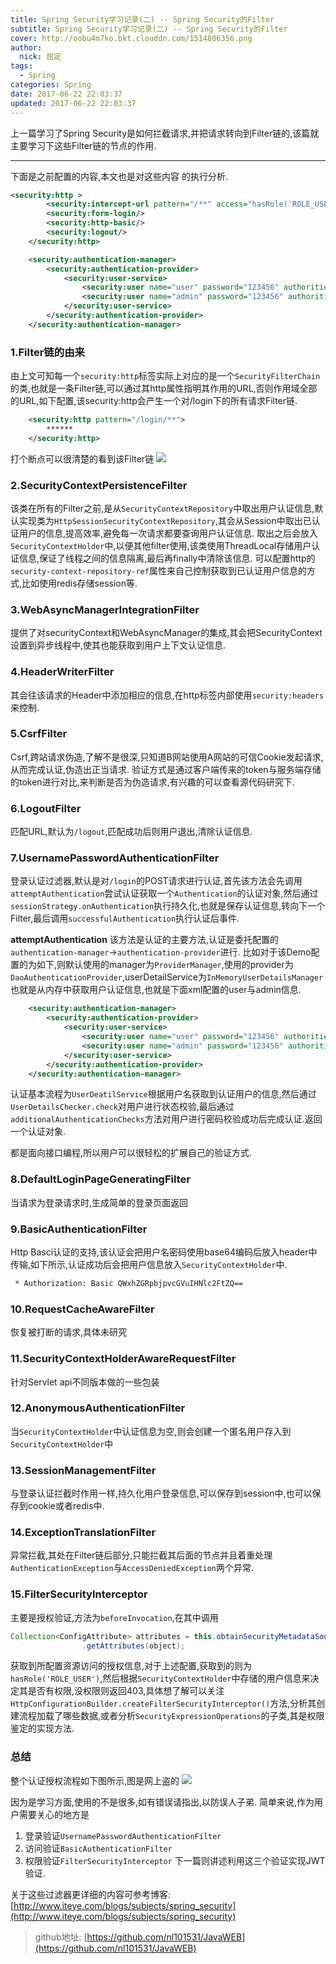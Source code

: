 ```yaml
---
title: Spring Security学习记录(二) -- Spring Security的Filter
subtitle: Spring Security学习记录(二) -- Spring Security的Filter
cover: http://oobu4m7ko.bkt.clouddn.com/1514806356.png
author: 
  nick: 屈定
tags:
  - Spring    
categories: Spring
date: 2017-06-22 22:03:37
updated: 2017-06-22 22:03:37
---
```

上一篇学习了Spring Security是如何拦截请求,并把请求转向到Filter链的,该篇就主要学习下这些Filter链的节点的作用.
- - - - -
下面是之前配置的内容,本文也是对这些内容 的执行分析.
```xml
<security:http >
        <security:intercept-url pattern="/**" access="hasRole('ROLE_USER')"/>
        <security:form-login/>
        <security:http-basic/>
        <security:logout/>
    </security:http>

    <security:authentication-manager>
        <security:authentication-provider>
            <security:user-service>
                <security:user name="user" password="123456" authorities="ROLE_USER"/>
                <security:user name="admin" password="123456" authorities="ROLE_USER, ROLE_ADMIN"/>
            </security:user-service>
        </security:authentication-provider>
    </security:authentication-manager>
```
### 1.Filter链的由来
由上文可知每一个`security:http`标签实际上对应的是一个`SecurityFilterChain`的类,也就是一条Filter链,可以通过其http属性指明其作用的URL,否则作用域全部的URL,如下配置,该security:http会产生一个对/login下的所有请求Filter链.
```xml
    <security:http pattern="/login/**">
        ******
    </security:http>
```
打个断点可以很清楚的看到该Filter链
![](http://oobu4m7ko.bkt.clouddn.com/1498283386.png?imageMogr2/thumbnail/!70p)

### 2.SecurityContextPersistenceFilter
该类在所有的Filter之前,是从`SecurityContextRepository`中取出用户认证信息,默认实现类为`HttpSessionSecurityContextRepository`,其会从Session中取出已认证用户的信息,提高效率,避免每一次请求都要查询用户认证信息.
取出之后会放入`SecurityContextHolder`中,以便其他filter使用,该类使用ThreadLocal存储用户认证信息,保证了线程之间的信息隔离,最后再finally中清除该信息.
可以配置http的`security-context-repository-ref`属性来自己控制获取到已认证用户信息的方式,比如使用redis存储session等.

### 3.WebAsyncManagerIntegrationFilter
提供了对securityContext和WebAsyncManager的集成,其会把SecurityContext设置到异步线程中,使其也能获取到用户上下文认证信息.

### 4.HeaderWriterFilter
其会往该请求的Header中添加相应的信息,在http标签内部使用`security:headers`来控制.

### 5.CsrfFilter
Csrf,跨站请求伪造,了解不是很深,只知道B网站使用A网站的可信Cookie发起请求,从而完成认证,伪造出正当请求.
验证方式是通过客户端传来的token与服务端存储的token进行对比,来判断是否为伪造请求,有兴趣的可以查看源代码研究下.

### 6.LogoutFilter
匹配URL,默认为`/logout`,匹配成功后则用户退出,清除认证信息.

### 7.UsernamePasswordAuthenticationFilter
登录认证过滤器,默认是对`/login`的POST请求进行认证,首先该方法会先调用`attemptAuthentication`尝试认证获取一个`Authentication`的认证对象,然后通过`sessionStrategy.onAuthentication`执行持久化,也就是保存认证信息,转向下一个Filter,最后调用`successfulAuthentication`执行认证后事件.

**attemptAuthentication**
该方法是认证的主要方法,认证是委托配置的`authentication-manager`->`authentication-provider`进行.
比如对于该Demo配置的为如下,则默认使用的manager为`ProviderManager`,使用的provider为`DaoAuthenticationProvider`,userDetailService为`InMemoryUserDetailsManager`也就是从内存中获取用户认证信息,也就是下面xml配置的user与admin信息.
```xml
    <security:authentication-manager>
        <security:authentication-provider>
            <security:user-service>
                <security:user name="user" password="123456" authorities="ROLE_USER"/>
                <security:user name="admin" password="123456" authorities="ROLE_USER, ROLE_ADMIN"/>
            </security:user-service>
        </security:authentication-provider>
    </security:authentication-manager>
```
认证基本流程为`UserDeatilService`根据用户名获取到认证用户的信息,然后通过`UserDetailsChecker.check`对用户进行状态校验,最后通过`additionalAuthenticationChecks`方法对用户进行密码校验成功后完成认证.返回一个认证对象.

都是面向接口编程,所以用户可以很轻松的扩展自己的验证方式.
### 8.DefaultLoginPageGeneratingFilter
当请求为登录请求时,生成简单的登录页面返回

### 9.BasicAuthenticationFilter
Http Basci认证的支持,该认证会把用户名密码使用base64编码后放入header中传输,如下所示,认证成功后会把用户信息放入`SecurityContextHolder`中.
```xml
 * Authorization: Basic QWxhZGRpbjpvcGVuIHNlc2FtZQ==
```
### 10.RequestCacheAwareFilter
恢复被打断的请求,具体未研究

### 11.SecurityContextHolderAwareRequestFilter
针对Servlet api不同版本做的一些包装

### 12.AnonymousAuthenticationFilter
当`SecurityContextHolder`中认证信息为空,则会创建一个匿名用户存入到`SecurityContextHolder`中

### 13.SessionManagementFilter
与登录认证拦截时作用一样,持久化用户登录信息,可以保存到session中,也可以保存到cookie或者redis中.

### 14.ExceptionTranslationFilter
异常拦截,其处在Filter链后部分,只能拦截其后面的节点并且着重处理`AuthenticationException`与`AccessDeniedException`两个异常.

### 15.FilterSecurityInterceptor
主要是授权验证,方法为`beforeInvocation`,在其中调用
```java
Collection<ConfigAttribute> attributes = this.obtainSecurityMetadataSource()
				.getAttributes(object);
```
获取到所配置资源访问的授权信息,对于上述配置,获取到的则为`hasRole('ROLE_USER')`,然后根据`SecurityContextHolder`中存储的用户信息来决定其是否有权限,没权限则返回403,具体想了解可以关注`HttpConfigurationBuilder.createFilterSecurityInterceptor()`方法,分析其创建流程加载了哪些数据,或者分析`SecurityExpressionOperations`的子类,其是权限鉴定的实现方法.

### 总结
整个认证授权流程如下图所示,图是网上盗的
![](http://oobu4m7ko.bkt.clouddn.com/1498318805.png?imageMogr2/thumbnail/!70p)

因为是学习方面,使用的不是很多,如有错误请指出,以防误人子弟.
简单来说,作为用户需要关心的地方是
1. 登录验证`UsernamePasswordAuthenticationFilter`
2. 访问验证`BasicAuthenticationFilter`
3. 权限验证`FilterSecurityInterceptor`
下一篇则讲述利用这三个验证实现JWT验证.

关于这些过滤器更详细的内容可参考博客: [http://www.iteye.com/blogs/subjects/spring_security](http://www.iteye.com/blogs/subjects/spring_security)

> github地址:  [https://github.com/nl101531/JavaWEB](https://github.com/nl101531/JavaWEB)



